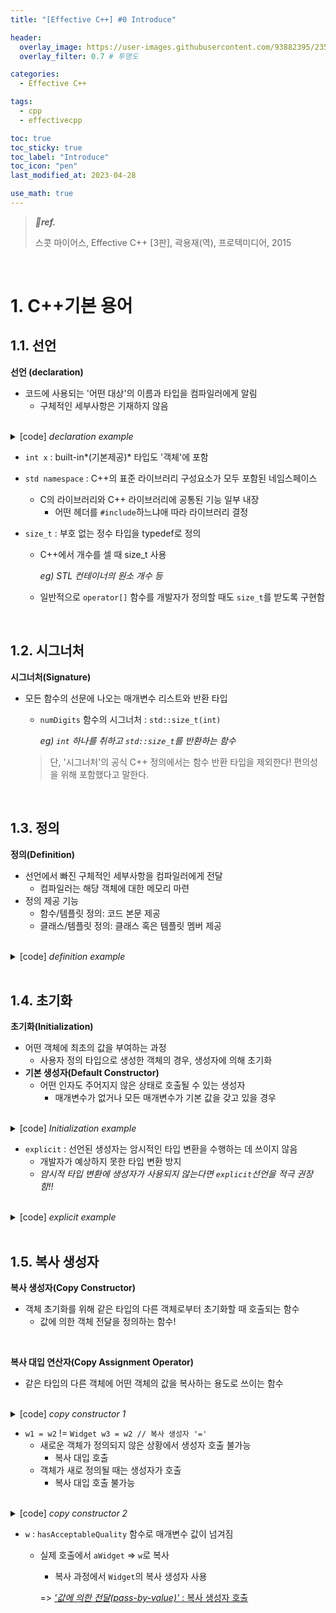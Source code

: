 ```yaml
---
title: "[Effective C++] #0 Introduce"

header:
  overlay_image: https://user-images.githubusercontent.com/93882395/235280127-9967d437-f595-4098-a7d8-efa7995d6552.png
  overlay_filter: 0.7 # 투명도

categories:
  - Effective C++

tags:
  - cpp
  - effectivecpp

toc: true
toc_sticky: true
toc_label: "Introduce"
toc_icon: "pen"
last_modified_at: 2023-04-28

use_math: true
---
```



> ***💙ref.***
>
> 스콧 마이어스, Effective C++ \[3판], 곽용재(역), 프로텍미디어, 2015

<br>

# **1. C++기본 용어**



## **1.1. 선언**



**선언 (declaration)**

* 코드에 사용되는 '어떤 대상'의 이름과 타입을 컴파일러에게 알림
  * 구체적인 세부사항은 기재하지 않음

<br>

<details>
<summary>[code] <i>declaration example</i></summary>
<div markdown="1">

```c++
extern int x;	// 객체 선언
std::size_t numdigits(int number);	// 함수 선언

class Widget;	// 클래스 선언

template<typename T>	// 템플릿 선언
class GraphNode;
```

</div>
</details>


* `int x`  : built-in*(기본제공)* 타입도 '객체'에 포함

* `std namespace` : C++의 표준 라이브러리 구성요소가 모두 포함된 네임스페이스

  * C의 라이브러리와 C++ 라이브러리에 공통된 기능 일부 내장
    * 어떤 헤더를 `#include`하느냐애 따라 라이브러리 결정

* `size_t` : 부호 없는 정수 타입을 typedef로 정의

  * C++에서 개수를 셀 때 size_t 사용

    *eg) STL 컨테이너의 원소 개수 등*

  * 일반적으로 `operator[]` 함수를 개발자가 정의할 때도 `size_t`를 받도록 구현함

<br>

## **1.2. 시그너처**

**시그너처(Signature)**

* 모든 함수의 선문에 나오는 매개변수 리스트와 반환 타입

  * `numDigits` 함수의 시그너처 : `std::size_t(int)`

    *eg) `int` 하나를 취하고 `std::size_t`를 반환하는 함수*

  > 단, '시그너처'의 공식 C++ 정의에서는 함수 반환 타입을 제외한다! 편의성을 위해 포함했다고 말한다.

<br>

## **1.3. 정의**

**정의(Definition)**

* 선언에서 빠진 구체적인 세부사항을 컴파일러에게 전달
  * 컴파일러는 해당 객체에 대한 메모리 마련
* 정의 제공 기능
  * 함수/템플릿 정의: 코드 본문 제공
  * 클래스/템플릿 정의: 클래스 혹은 템플릿 멤버 제공

<br>

<details>
<summary>[code] <i>definition example</i></summary>
<div markdown="1">

```c++
int x;	// 객체 정의

std::size_t numDigits(int number)	// 함수 정의
{
    std::size_t digitSoFar = 1;
    
    while ((number/10) != 0) ++digitsSoFar;
    // 반환 값: 매개변수에 들어 있는 숫자 개수
    return digitsSoFar;
}

class Widget	// 클래스 정의
{
public:
    Widget();
    ~Widget();
    ...
};

template<typename T>	// 클래스 템플릿 정의
class GraphNode
{
public:
    GraphNode();
    ~GraphNode();
    ...
};
```

</div>
</details>

<br>

## **1.4. 초기화**

**초기화(Initialization)**

* 어떤 객체에 최초의 값을 부여하는 과정 
  * 사용자 정의 타입으로 생성한 객체의 경우, 생성자에 의해 초기화
* **기본 생성자(Default Constructor)**
  * 어떤 인자도 주어지지 않은 상태로 호출될 수 있는 생성자
    * 매개변수가 없거나 모든 매개변수가 기본 값을 갖고 있을 경우

<br>

<details>
<summary>[code] <i>Initialization example</i></summary>
<div markdown="1">

```c++
// 기본 생성자
class A
{
public:
	A();
};

// 기본 생성자
class B
{
public:
	explicit B(int x = 0, bool b = true);
}

// 기본 생성자x
class C
{
public:
	explicit C(int x);
}
```

</div>
</details>


* `explicit` : 선언된 생성자는 암시적인 타입 변환을 수행하는 데 쓰이지 않음
  * 개발자가 예상하지 못한 타입 변환 방지
  * *암시적 타입 변환에 생성자가 사용되지 않는다면 `explicit`선언을 적극 권장함!!*

<br>

<details>
<summary>[code] <i>explicit example</i></summary>
<div markdown="1">

```
1. void doSomething(B bObject);
2. B bObj1;
3. doSomething(bObj1);
4. B bObj2;
5. doSomething(28);
6. doSomething(B(28))
```

1. `B` 타입의 객체를 하나 받는 함수
2. `B` 타입의 객체
3. `B` 객체를 `doSomething`으로 넘김
4. `int`인자 28로부터 `B` 객체 생성
5. **에러!** `doSomething`은 `B`를 취해야 함(단순 `int` x)
6. `B` 클래스의 생성자로 `int`에서 `B`로 명시적 변환**(캐스팅)**

</div>
</details>

<br>

## **1.5. 복사 생성자**



**복사 생성자(Copy Constructor)**

* 객체 초기화를 위해 같은 타입의 다른 객체로부터 초기화할 때 호출되는 함수
    * 값에 의한 객체 전달을 정의하는 함수!


<br>

**복사 대입 연산자(Copy Assignment Operator)**

* 같은 타입의 다른 객체에 어떤 객체의 값을 복사하는 용도로 쓰이는 함수

<br>

<details>
<summary>[code] <i>copy constructor 1</i></summary>
<div markdown="1">

```c++
class Widget
{
public:
	Widget();	// 기본 생성자
	Widget(const Widget& rhs);	// 복사 생성자
	Widget& operator=(const Widget& rhs);	// 복사 대입 연산자
	...
};

Widget w1;	// 기본 생성자 호출
Widget w2(w1);	// 복사 생성자 호출
w1 = w2;	// 복사 대입 연산자 호출

Widget w3 = w2; // 복사 생성자 (!= 복사 대입 연산자)
```

</div>
</details>

*   `w1 = w2` != `Widget w3 = w2 // 복사 생성자 '='`
    *   새로운 객체가 정의되지 않은 상황에서 생성자 호출 불가능
        *   복사 대입 호출
    *   객체가 새로 정의될 때는 생성자가 호출
        *   복사 대입 호출 불가능

<br>

<details>
<summary>[code] <i>copy constructor 2</i></summary>
<div markdown="1">

```c++
bool hasAcceptableQuality(Widget w);
...
Widget aWidget;
if(hasAcceptableQuality(aWidget)) ...
```

</div>
</details>

*   `w` : `hasAcceptableQuality` 함수로 매개변수 값이 넘겨짐
    *   실제 호출에서 `aWidget` => `w`로 복사
    
        *   복사 과정에서 `Widget`의 복사 생성자 사용
    
        => <u>*'값에 의한 전달(pass-by-value)'* : 복사 생성자 호출</u>
    
        
